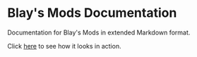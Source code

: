 # Blay's Mods Documentation
Documentation for Blay's Mods in extended Markdown format.

Click [here](http://blay09.net/mods/newer/index.php?page=excompressum/index) to see how it looks in action.